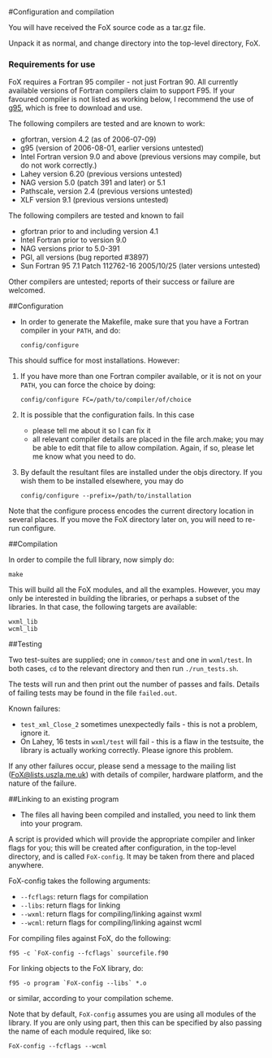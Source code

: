#Configuration and compilation

You will have received the FoX source code as a tar.gz file.

Unpack it as normal, and change directory into the top-level directory, FoX.


### Requirements for use

FoX requires a Fortran 95 compiler - not just Fortran 90. All currently available versions of Fortran compilers claim to support F95. If your favoured compiler is not listed as working below, I recommend the use of [g95](www.g95.org), which is free to download and use.

The following compilers are tested and are known to work:

* gfortran, version 4.2 (as of 2006-07-09)
* g95 (version of 2006-08-01, earlier versions untested)
* Intel Fortran version 9.0 and above (previous versions may compile, but do not work correctly.)
* Lahey version 6.20 (previous versions untested)
* NAG version 5.0 (patch 391 and later) or 5.1
* Pathscale, version 2.4 (previous versions untested)
* XLF version 9.1 (previous versions untested)

The following compilers are tested and known to fail

* gfortran prior to and including version 4.1
* Intel Fortran prior to version 9.0
* NAG versions prior to 5.0-391
* PGI, all versions (bug reported #3897)
* Sun Fortran 95 7.1 Patch 112762-16 2005/10/25 (later versions untested)

Other compilers are untested; reports of their success or failure are welcomed.

##Configuration

* In order to generate the Makefile, make sure that you have a Fortran compiler in your `PATH`, and do:

    `config/configure`

This should suffice for most installations. However:

1. If you have more than one Fortran compiler available, or it is not on your `PATH`, you can force the choice by doing:

   `config/configure FC=/path/to/compiler/of/choice`

2. It is possible that the configuration fails. In this case
	* please tell me about it so I can fix it
  	* all relevant compiler details are placed in the file arch.make; you may be able to edit that file to allow compilation. Again, if so, please let me know what you need to do.

3. By default the resultant files are installed under the objs directory. If you wish them to be installed elsewhere, you may do

    `config/configure --prefix=/path/to/installation`

Note that the configure process encodes the current directory location in several
places.  If you move the FoX directory later on, you will need to re-run configure.

##Compilation

In order to compile the full library, now simply do:

    make

This will build all the FoX modules, and all the examples.
However, you may only be interested in building the libraries, or perhaps a subset of the libraries. In that case, the following targets are available:

    wxml_lib
    wcml_lib

##Testing

Two test-suites are supplied; one in `common/test` and one in `wxml/test`. In both cases, `cd` to the relevant directory and then run `./run_tests.sh`.

The tests will run and then print out the number of passes and fails. Details of failing tests may be found in the file `failed.out`.

Known failures:   
* `test_xml_Close_2` sometimes unexpectedly fails - this is not a problem, ignore it.
* On Lahey, 16 tests in `wxml/test` will fail - this is a flaw in the testsuite, the library is actually
working correctly. Please ignore this problem. 

If any other failures occur, please send a message to the mailing list (<FoX@lists.uszla.me.uk>) with details of compiler, hardware platform, and the nature of the failure.

##Linking to an existing program

* The files all having been compiled and installed, you need to link them into your program.

A script is provided which will provide the appropriate compiler and linker flags for you; this will be created after configuration, in the top-level directory, and is called `FoX-config`. It may be taken from there and placed anywhere.

FoX-config takes the following arguments:

* `--fcflags`: return flags for compilation
* `--libs`: return flags for linking
* `--wxml`: return flags for compiling/linking against wxml
* `--wcml`: return flags for compiling/linking against wcml


For compiling files against FoX, do the following:

 	f95 -c `FoX-config --fcflags` sourcefile.f90

For linking objects to the FoX library, do:

  	f95 -o program `FoX-config --libs` *.o

or similar, according to your compilation scheme. 

Note that by default, `FoX-config` assumes you are using all modules of the library. If you are only using part, then this can be specified by also passing the name of each module required, like so:

	FoX-config --fcflags --wcml
